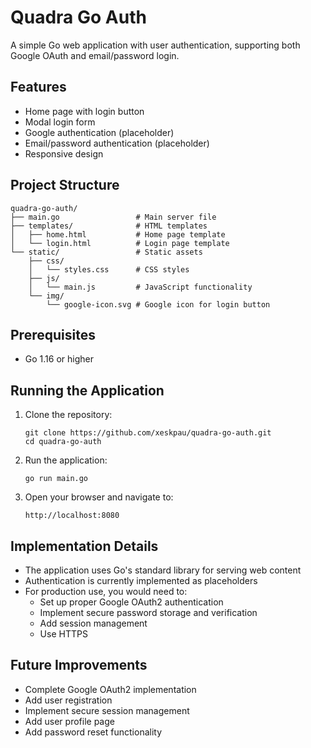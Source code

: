 # Quadra Go Auth

A simple Go web application with user authentication, supporting both Google OAuth and email/password login.

## Features

- Home page with login button
- Modal login form
- Google authentication (placeholder)
- Email/password authentication (placeholder)
- Responsive design

## Project Structure

```
quadra-go-auth/
├── main.go                 # Main server file
├── templates/              # HTML templates
│   ├── home.html           # Home page template
│   └── login.html          # Login page template
└── static/                 # Static assets
    ├── css/
    │   └── styles.css      # CSS styles
    ├── js/
    │   └── main.js         # JavaScript functionality
    └── img/
        └── google-icon.svg # Google icon for login button
```

## Prerequisites

- Go 1.16 or higher

## Running the Application

1. Clone the repository:
   ```
   git clone https://github.com/xeskpau/quadra-go-auth.git
   cd quadra-go-auth
   ```

2. Run the application:
   ```
   go run main.go
   ```

3. Open your browser and navigate to:
   ```
   http://localhost:8080
   ```

## Implementation Details

- The application uses Go's standard library for serving web content
- Authentication is currently implemented as placeholders
- For production use, you would need to:
  - Set up proper Google OAuth2 authentication
  - Implement secure password storage and verification
  - Add session management
  - Use HTTPS

## Future Improvements

- Complete Google OAuth2 implementation
- Add user registration
- Implement secure session management
- Add user profile page
- Add password reset functionality